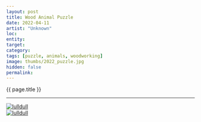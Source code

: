 ```yaml
---
layout: post
title: Wood Animal Puzzle
date: 2022-04-11
artist: "Unknown"
loc: 
entity: 
target: 
category: 
tags: [puzzle, animals, woodworking]
image: thumbs/2022_puzzle.jpg
hidden: false
permalink:
---
```




<div class="highlight2">{{ page.title }}</div>

---

<div class="post_image">
	<a href="{{ site.baseurl }}/images/posts/2022_puzzle/002.jpg" target="_blank">
	<img src="{{ site.baseurl }}/images/posts/2022_puzzle/002.jpg" alt="lulldull"></a>
</div>

<div class="post_image">
	<a href="{{ site.baseurl }}/images/posts/2022_puzzle/001.jpg" target="_blank">
	<img src="{{ site.baseurl }}/images/posts/2022_puzzle/001.jpg" alt="lulldull"></a>
</div>
